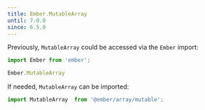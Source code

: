 ```yaml
---
title: Ember.MutableArray
until: 7.0.0
since: 6.5.0
---
```



Previously, `MutableArray` could be accessed via the `Ember` import:
```js
import Ember from 'ember';

Ember.MutableArray
```

If needed, `MutableArray` can be imported:
```js
import MutableArray  from '@ember/array/mutable';
```
